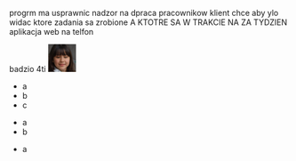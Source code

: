 progrm ma usprawnic nadzor na dpraca pracownikow klient chce aby  ylo widac ktore zadania sa zrobione A KTOTRE SA W TRAKCIE
NA ZA TYDZIEN
aplikacja web na telfon

<!doctype html>
<html lang="pl">

<head>
    <meta charset="utf-8">
    <meta name="viewport" content="width=device-width, initial-scale=1">
    <title>Bootstrap demo</title>
    <link href="https://cdn.jsdelivr.net/npm/bootstrap@5.3.3/dist/css/bootstrap.min.css" rel="stylesheet"
        integrity="sha384-QWTKZyjpPEjISv5WaRU9OFeRpok6YctnYmDr5pNlyT2bRjXh0JMhjY6hW+ALEwIH" crossorigin="anonymous">
</head>

<body>
    <div class="container-fluid h-100 w-100 bg-light">
        <nav class="navbar navbar-light bg-light">
            <span class="navbar-brand mb-0 h1">badzio 4ti</span>
            <img src="zdjecia.jpg.jpg" alt="profile picture" class="rounded-circle" height="50">
        </nav>
        <div class="d-flex justify-content-center w-100">
            <ul class="list-group w-25 rounded-left">
                <li class="list-group-item list-group-item-danger">
                    a
                </li>
                <li class="list-group-item">
                    b
                </li>
                <li class="list-group-item">
                    c
                </li>
            </ul>
            <ul class="list-group w-25 rounded-0">
                <li class="list-group-item list-group-item-warning">
                    a
                </li>
                <li class="list-group-item">
                    b
                </li>
            </ul>
            <ul class="list-group w-25 rounded-right">
                <li class="list-group-item list-group-item-success">
                    a
                </li>
            </ul>
        </div>
    </div>
    <script src="https://cdn.jsdelivr.net/npm/bootstrap@5.3.3/dist/js/bootstrap.bundle.min.js"
        integrity="sha384-YvpcrYf0tY3lHB60NNkmXc5s9fDVZLESaAA55NDzOxhy9GkcIdslK1eN7N6jIeHz"
        crossorigin="anonymous"></script>
</body>

</html>
